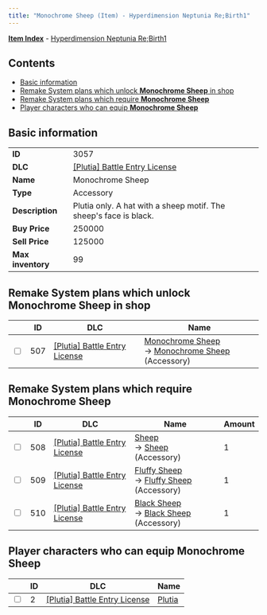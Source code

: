 ```yaml
---
title: "Monochrome Sheep (Item) - Hyperdimension Neptunia Re;Birth1"
---
```


[**Item Index**](/neptunia/rb1/item/index.html) - [Hyperdimension Neptunia Re;Birth1](/neptunia/rb1)

## Contents

- [Basic information](#basic-information)
- [Remake System plans which unlock **Monochrome Sheep** in shop](#remake-system-plans-which-unlock-monochrome-sheep-in-shop)
- [Remake System plans which require **Monochrome Sheep**](#remake-system-plans-which-require-monochrome-sheep)
- [Player characters who can equip **Monochrome Sheep**](#player-characters-who-can-equip-monochrome-sheep)

## Basic information

|   |   |
| -- | -- |
| **ID** | 3057 |
| **DLC** | [[Plutia] Battle Entry License](/neptunia/rb1/dlc/7-plutia.html) |
| **Name** | Monochrome Sheep |
| **Type** | Accessory |
| **Description** | Plutia only. A hat with a sheep motif. The sheep's face is black. |
| **Buy Price** | 250000 |
| **Sell Price** | 125000 |
| **Max inventory** | 99 |

## Remake System plans which unlock **Monochrome Sheep** in shop

|    | ID | DLC | Name |
| -- | -- | --- | ---- |
| <input type="checkbox" id="rb1-remake-7-507" class="trackbox" /> | 507 | [[Plutia] Battle Entry License](/neptunia/rb1/dlc/7-plutia.html) | [Monochrome Sheep](/neptunia/rb1/remake/7-507-monochrome-sheep.html)<br />→ [Monochrome Sheep](/neptunia/rb1/item/7-3057-monochrome-sheep.html) (Accessory) |

## Remake System plans which require **Monochrome Sheep**

|    | ID | DLC | Name | Amount |
| -- | -- | --- | ---- | ------ |
| <input type="checkbox" id="rb1-remake-7-508" class="trackbox" /> | 508 | [[Plutia] Battle Entry License](/neptunia/rb1/dlc/7-plutia.html) | [Sheep](/neptunia/rb1/remake/7-508-sheep.html)<br />→ [Sheep](/neptunia/rb1/item/7-3058-sheep.html) (Accessory) | 1 |
| <input type="checkbox" id="rb1-remake-7-509" class="trackbox" /> | 509 | [[Plutia] Battle Entry License](/neptunia/rb1/dlc/7-plutia.html) | [Fluffy Sheep](/neptunia/rb1/remake/7-509-fluffy-sheep.html)<br />→ [Fluffy Sheep](/neptunia/rb1/item/7-3059-fluffy-sheep.html) (Accessory) | 1 |
| <input type="checkbox" id="rb1-remake-7-510" class="trackbox" /> | 510 | [[Plutia] Battle Entry License](/neptunia/rb1/dlc/7-plutia.html) | [Black Sheep](/neptunia/rb1/remake/7-510-black-sheep.html)<br />→ [Black Sheep](/neptunia/rb1/item/7-3060-black-sheep.html) (Accessory) | 1 |

## Player characters who can equip **Monochrome Sheep**

|    | ID | DLC | Name |
| -- | -- | --- | ---- |
| <input type="checkbox" id="rb1-player-7-2" class="trackbox" /> | 2 | [[Plutia] Battle Entry License](/neptunia/rb1/dlc/7-plutia.html) | [Plutia](/neptunia/rb1/player/7-2-plutia.html) |